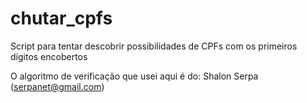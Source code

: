 # chutar_cpfs
Script para tentar descobrir possibilidades de CPFs com os primeiros dígitos encobertos

O algoritmo de verificação que usei aqui é do: Shalon Serpa (serpanet@gmail.com)
